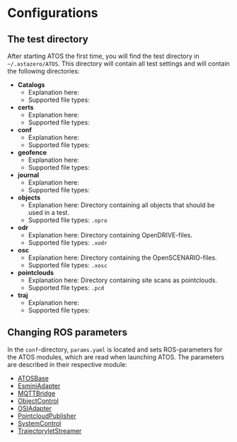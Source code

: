 # Configurations

## The test directory
After starting ATOS the first time, you will find the test directory in `~/.astazero/ATOS`. This directory will contain all test settings and will contain the following directories:

- **Catalogs**
    - Explanation here: 
    - Supported file types:
- **certs**
    - Explanation here: 
    - Supported file types:
- **conf**
    - Explanation here: 
    - Supported file types:
- **geofence**
    - Explanation here: 
    - Supported file types:
- **journal**
    - Explanation here: 
    - Supported file types:
- **objects**
    - Explanation here: Directory containing all objects that should be used in a test.
    - Supported file types: `.opro`
- **odr**
    - Explanation here: Directory containing OpenDRIVE-files.
    - Supported file types: `.xodr`
- **osc**
    - Explanation here: Directory containing the OpenSCENARIO-files.
    - Supported file types: `.xosc`
- **pointclouds**
    - Explanation here: Directory containing site scans as pointclouds.
    - Supported file types: `.pcd`
- **traj**
    - Explanation here: 
    - Supported file types:


## Changing ROS parameters
In the `conf`-directory, `params.yaml` is located and sets ROS-parameters for the ATOS modules, which are read when launching ATOS. The parameters are described in their respective module:

- [ATOSBase](../Modules/ATOSBase.md)
- [EsminiAdapter](../Modules/EsminiAdapter.md)
- [MQTTBridge](../Modules/MQTTBridge.md)
- [ObjectControl](../Modules/ObjectControl.md)
- [OSIAdapter](../Modules/OSIAdapter.md)
- [PointcloudPublisher](../Modules/PointcloudPublisher.md)
- [SystemControl](../Modules/SystemControl.md)
- [TrajectoryletStreamer](../Modules/TrajectoryletStreamer.md)
